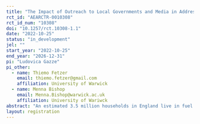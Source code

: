 ```yaml
---
title: "The Impact of Outreach to Local Governments and Media in Addressing the Energy Crisis in the United Kingdom"
rct_id: "AEARCTR-0010308"
rct_id_num: "10308"
doi: "10.1257/rct.10308-1.1"
date: "2022-10-25"
status: "in_development"
jel: ""
start_year: "2022-10-25"
end_year: "2026-12-31"
pi: "Ludovica Gazze"
pi_other:
  - name: Thiemo Fetzer
    email: thiemo.fetzer@gmail.com
    affiliation: University of Warwick
  - name: Menna Bishop
    email: Menna.Bishop@warwick.ac.uk
    affiliation: University of Wariwck
abstract: "An estimated 3.5 million households in England live in fuel poverty and/or council homes rated low in terms of energy efficiency performance. Now, these households are being hit by extremely high energy costs due to skyrocketing energy prices. We estimate that the UK could easily reduce its energy consumption in the residential sector by 30%, saving households at least GBP 11 billion per year in fuel bills, without lowering their standard of living.  Central government interventions, though, taking the shape of an Energy Price Guarantee threaten to weaken incentives of households to become more aware of the large potential savings that can be realized if properties are upgraded. At present, we believe that a lack of awareness of how much money could be saved by insulating properties in the UK, is undermining both individual, but also local and national political action in that domain. Still, local governments have the right tools to enable actions that could save UK households millions of pounds, as local councils decide on planning permits including for home insulations. Thus, we will provide localized information about energy burden and energy savings potential at the local authority level to district officials, council members, and media. With our bottom-up approach, we believe that our project is well-positioned to influence local governments into adopting such measures to facility energy savings."
layout: registration
---
```


